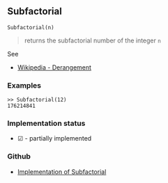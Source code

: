 ## Subfactorial

```
Subfactorial(n)
```

> returns the subfactorial number of the integer `n`

See
* [Wikipedia - Derangement](http://en.wikipedia.org/wiki/Derangement)

### Examples

```  
>> Subfactorial(12)
176214841
```






### Implementation status

* &#x2611; - partially implemented

### Github

* [Implementation of Subfactorial](https://github.com/axkr/symja_android_library/blob/master/symja_android_library/matheclipse-core/src/main/java/org/matheclipse/core/builtin/NumberTheory.java#L5459) 
